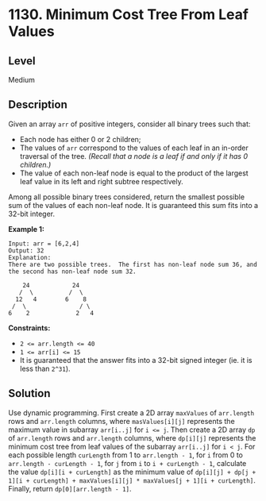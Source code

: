 # 1130. Minimum Cost Tree From Leaf Values
## Level
Medium

## Description
Given an array `arr` of positive integers, consider all binary trees such that:

* Each node has either 0 or 2 children;
* The values of `arr` correspond to the values of each leaf in an in-order traversal of the tree. *(Recall that a node is a leaf if and only if it has 0 children.)*
* The value of each non-leaf node is equal to the product of the largest leaf value in its left and right subtree respectively.

Among all possible binary trees considered, return the smallest possible sum of the values of each non-leaf node. It is guaranteed this sum fits into a 32-bit integer.

**Example 1:**
```
Input: arr = [6,2,4]
Output: 32
Explanation:
There are two possible trees.  The first has non-leaf node sum 36, and the second has non-leaf node sum 32.

    24            24
   /  \          /  \
  12   4        6    8
 /  \               / \
6    2             2   4
```

**Constraints:**

* `2 <= arr.length <= 40`
* `1 <= arr[i] <= 15`
* It is guaranteed that the answer fits into a 32-bit signed integer (ie. it is less than `2^31`).

## Solution
Use dynamic programming. First create a 2D array `maxValues` of `arr.length` rows and `arr.length` columns, where `masValues[i][j]` represents the maximum value in subarray `arr[i..j]` for `i <= j`. Then create a 2D array `dp` of `arr.length` rows and `arr.length` columns, where `dp[i][j]` represents the minimum cost tree from leaf values of the subarray `arr[i..j]` for `i < j`. For each possible length `curLength` from 1 to `arr.length - 1`, for `i` from 0 to `arr.length - curLength - 1`, for `j` from `i` to `i + curLength - 1`, calculate the value `dp[i][i + curLength]` as the minimum value of `dp[i][j] + dp[j + 1][i + curLength] + maxValues[i][j] * maxValues[j + 1][i + curLength]`. Finally, return `dp[0][arr.length - 1]`.
